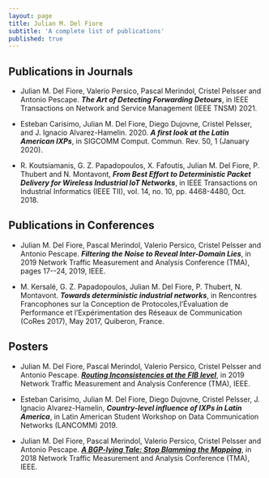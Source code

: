 ```yaml
---
layout: page
title: Julian M. Del Fiore
subtitle: 'A complete list of publications'
published: true
---
```


## Publications in Journals

 - Julian M. Del Fiore, Valerio Persico, Pascal Merindol, Cristel Pelsser and Antonio Pescape. _**The Art of Detecting Forwarding Detours**_, in IEEE Transactions on Network and Service Management (IEEE TNSM) 2021.

 - Esteban Carisimo, Julian M. Del Fiore, Diego Dujovne, Cristel Pelsser, and J. Ignacio Alvarez-Hamelin. 2020. _**A first look at the Latin American IXPs**_, in SIGCOMM Comput. Commun. Rev. 50, 1 (January 2020).

 - R. Koutsiamanis, G. Z. Papadopoulos, X. Fafoutis, Julian M. Del Fiore, P. Thubert and N. Montavont, _**From Best Effort to Deterministic Packet Delivery for Wireless Industrial IoT Networks**_, in IEEE Transactions on Industrial Informatics (IEEE TII), vol. 14, no. 10, pp. 4468-4480, Oct. 2018.

## Publications in Conferences
 
 - Julian M. Del Fiore, Pascal Merindol, Valerio Persico, Cristel Pelsser and Antonio Pescape. _**Filtering the Noise to Reveal Inter-Domain Lies**_, in 2019 Network Traffic Measurement and Analysis Conference (TMA), pages 17--24, 2019, IEEE.
    
 - M. Kersalé, G. Z. Papadopoulos, Julian M. Del Fiore, P. Thubert, N. Montavont. _**Towards deterministic industrial networks**_, in Rencontres Francophones sur la Conception de Protocoles,l’Évaluation de Performance et l’Expérimentation des Réseaux de Communication (CoRes 2017), May 2017, Quiberon, France.

## Posters
 - Julian M. Del Fiore, Pascal Merindol, Valerio Persico, Cristel Pelsser and Antonio Pescape. [_**Routing Inconsistencies  at the FIB level**_](https://raw.githubusercontent.com/julian10m/julian10m.github.io/master/files/Posters/poster-tma-2019.pdf), in 2019 Network Traffic Measurement and Analysis Conference (TMA), IEEE. 
    
 - Esteban Carisimo, Julian M. Del Fiore, Diego Dujovne, Cristel Pelsser, J. Ignacio Alvarez-Hamelin, _**Country-level influence of IXPs in Latin America**_, in Latin American Student Workshop on Data Communication Networks (LANCOMM) 2019.
    
 - Julian M. Del Fiore, Pascal Merindol, Valerio Persico, Cristel Pelsser and Antonio Pescape. [_**A BGP-lying Tale: Stop Blamming the Mapping**_](https://raw.githubusercontent.com/julian10m/julian10m.github.io/master/files/Posters/poster-tma-2018.pdf), in 2018 Network Traffic Measurement and Analysis Conference (TMA), IEEE.   

<!-- ### Verifiable Data Plane

I am currently pursuing a Ph.D. in Computer Networks as a student of the University of Strasbourg, at the ICube Laboratory in France.
The topic of my Ph.D. is “Verifiable Data Plane” and I am working under the supervision of [Cristel Pelsser](https://scholar.google.com/citations?hl=es&user=H8FD7qQAAAAJ) and [Pascal Mérindol](https://scholar.google.com/citations?user=RioxMC8AAAAJ&hl=es&oi=ao). Our work, so far, is done in collaboration with [Antonio Pescape](http://wpage.unina.it/pescape/) and [Valerio Persico](http://wpage.unina.it/valerio.persico/) from the University of Napoli II.

* [_"Filtering the Noise to Reveal Inter-Domain Lies"_](https://clarinet.u-strasbg.fr/~pelsser/publications/DelFiore-TMA2019.pdf)
  * In Network Traffic Measurement and Analysis Conference (TMA) 2019.

### Development of the Internet, with special focus in Latin America

With Esteban Carisimo, we are intereseted in how the Internet has evolved in Latin America. Specifically, we are studying how the AS-ecosystem has prospered in the LACNIC region, and compare with the progress seen in ARIN, RIPE NCC, AFRINIC and APNIC. Our analysis is carried out from an IXP-perspective.

* [_"A first look at the Latin American IXPs"_](https://dl.acm.org/doi/10.1145/3390251.3390255)
  * In ACM SIGCOMM Computer Communication Review (CCR), January 2020.

### Toward Reliable and Deterministic Networks in Industrial-IoT applications
 
 Concerning my previous work, I made an internship on the field of Industrial Wireless Networks, on the topic "Toward Reliable and Deterministic Networks in Industrial-IoT applications".

* [_"From Best Effort to Deterministic Packet Delivery for Wireless Industrial IoT Networks"_](https://ieeexplore.ieee.org/document/8412519)
  * In IEEE Transactions on Industrial Informatics 2018.
* [_"Toward Deterministic Industrial Networks"_](https://hal.archives-ouvertes.fr/hal-01519185/document)
  * In AlgoTel-CoRes (French conference) 2017. -->
 